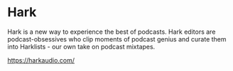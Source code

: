 # Hark
Hark is a new way to experience the best of podcasts. Hark editors are podcast-obsessives who clip moments of podcast genius and curate them into Harklists - our own take on podcast mixtapes.

https://harkaudio.com/
